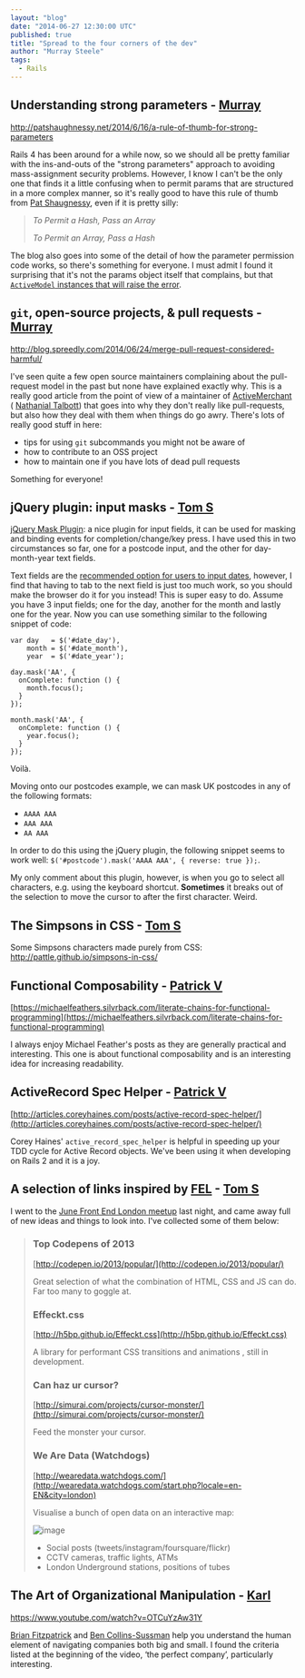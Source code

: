 ```yaml
---
layout: "blog"
date: "2014-06-27 12:30:00 UTC"
published: true
title: "Spread to the four corners of the dev"
author: "Murray Steele"
tags:
  - Rails
---
```


## Understanding strong parameters - [Murray](http://www.unboxedconsulting.com/people/murray-steele)

http://patshaughnessy.net/2014/6/16/a-rule-of-thumb-for-strong-parameters

Rails 4 has been around for a while now, so we should all be pretty familiar with the ins-and-outs of the "strong parameters" approach to avoiding mass-assignment security problems.  However, I know I can't be the only one that finds it a little confusing when to permit params that are structured in a more complex manner, so it's really good to have this rule of thumb from [Pat Shaugnessy](http://patshaughnessy.net), even if it is pretty silly:

> _To Permit a Hash, Pass an Array_
>
> _To Permit an Array, Pass a Hash_

The blog also goes into some of the detail of how the parameter permission code works, so there's something for everyone.  I must admit I found it surprising that it's not the params object itself that complains, but that [``ActiveModel`` instances that will raise the error](https://github.com/rails/rails/blob/master/activemodel/lib/active_model/forbidden_attributes_protection.rb#L19-24).

## ``git``, open-source projects, & pull requests - [Murray](http://www.unboxedconsutling.com/people/murray-steele)

http://blog.spreedly.com/2014/06/24/merge-pull-request-considered-harmful/

I've seen quite a few open source maintainers complaining about the pull-request model in the past but none have explained exactly why.  This is a really good article from the point of view of a maintainer of [ActiveMerchant](https://github.com/Shopify/active_merchant) ( [Nathanial Talbott](https://github.com/ntalbott)) that goes into why they don't really like pull-requests, but also how they deal with them when things do go awry.  There's lots of really good stuff in here:

* tips for using ``git`` subcommands you might not be aware of
* how to contribute to an OSS project
* how to maintain one if you have lots of dead pull requests

Something for everyone!

## jQuery plugin: input masks - [Tom S](http://www.unboxedconsulting.com/people/tom-sabin)

[jQuery Mask Plugin](http://igorescobar.github.io/jQuery-Mask-Plugin/): a nice plugin for input fields, it can be used for masking and binding events for completion/change/key press. I have used this in two circumstances so far, one for a postcode input, and the other for day-month-year text fields.

Text fields are the [recommended option for users to input dates](https://www.gov.uk/service-manual/user-centred-design/resources/patterns/dates.html#memorable-dates), however, I find that having to tab to the next field is just too much work, so you should make the browser do it for you instead! This is super easy to do. Assume you have 3 input fields; one for the day, another for the month and lastly one for the year. Now you can use something similar to the following snippet of code:

	var day   = $('#date_day'),
	    month = $('#date_month'),
	    year  = $('#date_year');
	
	day.mask('AA', {
	  onComplete: function () {
	    month.focus();
	  }
	});
	
	month.mask('AA', {
	  onComplete: function () {
	    year.focus();
	  }
	});

Voilà.

Moving onto our postcodes example, we can mask UK postcodes in any of the following formats:

- `AAAA AAA`
- `AAA AAA`
- `AA AAA`

In order to do this using the jQuery plugin, the following snippet seems to work well: `$('#postcode').mask('AAAA AAA', { reverse: true });`.

My only comment about this plugin, however, is when you go to select all characters, e.g. using the keyboard shortcut. **Sometimes** it breaks out of the selection to move the cursor to after the first character. Weird.

## The Simpsons in CSS - [Tom S](http://www.unboxedconsulting.com/people/tom-sabin)

Some Simpsons characters made purely from CSS: http://pattle.github.io/simpsons-in-css/

## Functional Composability - [Patrick V](http://www.unboxedconsulting.com/people/patrick-vine)

[https://michaelfeathers.silvrback.com/literate-chains-for-functional-programming](https://michaelfeathers.silvrback.com/literate-chains-for-functional-programming)

I always enjoy Michael Feather's posts as they are generally
practical and interesting.  This one is about functional composability and
is an interesting idea for increasing readability.

## ActiveRecord Spec Helper - [Patrick V](http://www.unboxedconsulting.com/people/patrick-vine)

[http://articles.coreyhaines.com/posts/active-record-spec-helper/](http://articles.coreyhaines.com/posts/active-record-spec-helper/)

Corey Haines' ``active_record_spec_helper`` is
helpful in speeding up your TDD cycle for Active Record objects.  We've
been using it when developing on Rails 2 and it is a joy.

## A selection of links inspired by [FEL](http://www.frontendlondon.co.uk/) - [Tom S](http://www.unboxedconsulting.com/people/tom-sabin)

I went to the [June Front End London meetup](http://lanyrd.com/2014/front-end-london-june/) last night, and came away full of new ideas and things to look into.  I've collected some of them below:

> ### Top Codepens of 2013
> 
> [http://codepen.io/2013/popular/](http://codepen.io/2013/popular/)
> 
> Great selection of what the combination of HTML, CSS and JS can do. Far too many to goggle at.
> 
> ### Effeckt.css
> 
> [http://h5bp.github.io/Effeckt.css](http://h5bp.github.io/Effeckt.css)
> 
> A library for performant CSS transitions and animations , still in development.
> 
> ### Can haz ur cursor?
> 
> [http://simurai.com/projects/cursor-monster/](http://simurai.com/projects/cursor-monster/)
> 
> Feed the monster your cursor.
> 
> ### We Are Data (Watchdogs)
> 
> [http://wearedata.watchdogs.com/](http://wearedata.watchdogs.com/start.php?locale=en-EN&city=london)
> 
> Visualise a bunch of open data on an interactive map:
> 
> ![image](https://dl.dropboxusercontent.com/u/2217931/dev-newsletter-wearedata.png)
> 
> - Social posts (tweets/instagram/foursquare/flickr)
> - CCTV cameras, traffic lights, ATMs
> - London Underground stations, positions of tubes

## The Art of Organizational Manipulation - [Karl](http://www.unboxedconsulting.com/people/karl-entwistle)

https://www.youtube.com/watch?v=OTCuYzAw31Y

[Brian Fitzpatrick](http://www.red-bean.com/fitz/) and [Ben Collins-Sussman](http://www.red-bean.com/sussman/) help you understand the human element of navigating companies both big and small. I found the criteria listed at the beginning of the video, ‘the perfect company’, particularly interesting.
